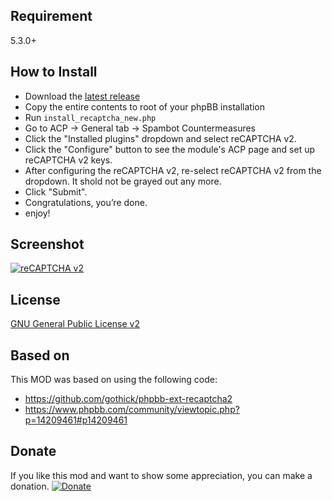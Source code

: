 Requirement
-------
5.3.0+


How to Install
-------
 * Download the [latest release](https://github.com/vinny/recaptcha-2-phpbbmod/releases)
 * Copy the entire contents to root of your phpBB installation
 * Run `install_recaptcha_new.php`
 * Go to ACP -> General tab -> Spambot Countermeasures
 * Click the "Installed plugins" dropdown and select reCAPTCHA v2.
 * Click the "Configure" button to see the module's ACP page and set up reCAPTCHA v2 keys.
 * After configuring the reCAPTCHA v2, re-select reCAPTCHA v2 from the dropdown. It shold not be grayed out any more.
 * Click "Submit".
 * Congratulations, you’re done.
 * enjoy!


Screenshot
-------
[![reCAPTCHA v2](http://i.imgur.com/okFljKV.png)](http://i.imgur.com/okFljKV.png)


License
-------
[GNU General Public License v2](http://opensource.org/licenses/GPL-2.0)


Based on
-------
This MOD was based on using the following code:
* https://github.com/gothick/phpbb-ext-recaptcha2
* https://www.phpbb.com/community/viewtopic.php?p=14209461#p14209461


Donate
-------
 If you like this mod and want to show some appreciation, you can make a donation.
[![Donate](https://www.paypalobjects.com/en_US/i/btn/btn_donateCC_LG.gif)](https://www.paypal.com/cgi-bin/webscr?cmd=_s-xclick&hosted_button_id=JWB6R5RMVQTT8)
